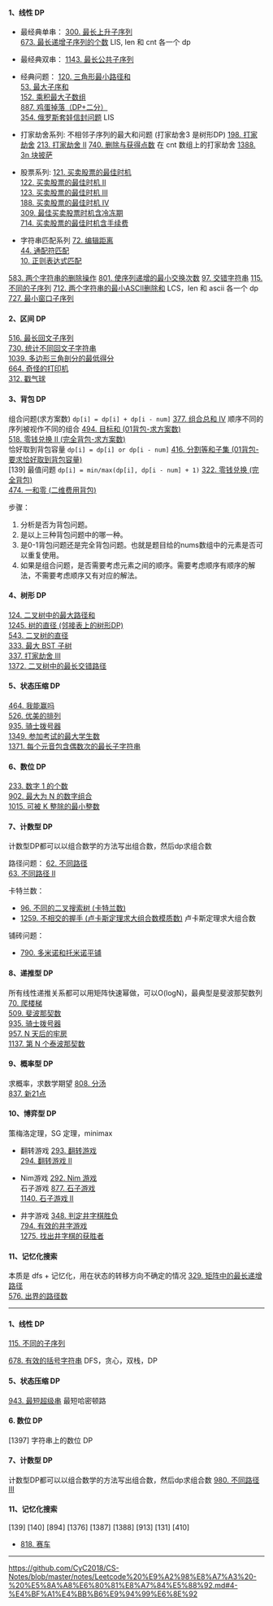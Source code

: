 
#### 1、线性 DP
- 最经典单串：
[300. 最长上升子序列](https://leetcode-cn.com/problems/longest-increasing-subsequence/)  
[673. 最长递增子序列的个数](https://leetcode-cn.com/problems/number-of-longest-increasing-subsequence/) LIS, len 和 cnt 各一个 dp

- 最经典双串：
[1143. 最长公共子序列](https://leetcode-cn.com/problems/longest-common-subsequence)

- 经典问题：
[120. 三角形最小路径和](https://leetcode-cn.com/problems/triangle)  
[53. 最大子序和](https://leetcode-cn.com/problems/maximum-subarray)  
[152. 乘积最大子数组](https://leetcode-cn.com/problems/maximum-product-subarray)  
[887. 鸡蛋掉落（DP+二分）](https://leetcode-cn.com/problems/super-egg-drop)   
[354. 俄罗斯套娃信封问题](https://leetcode-cn.com/problems/russian-doll-envelopes) LIS

- 打家劫舍系列: 不相邻子序列的最大和问题 (打家劫舍3 是树形DP)
[198. 打家劫舍](https://leetcode-cn.com/problems/house-robber)
[213. 打家劫舍 II](https://leetcode-cn.com/problems/house-robber-ii)
[740. 删除与获得点数](https://leetcode-cn.com/problems/delete-and-earn/) 在 cnt 数组上的打家劫舍
[1388. 3n 块披萨](https://leetcode-cn.com/problems/pizza-with-3n-slices/)

- 股票系列:
[121. 买卖股票的最佳时机](https://leetcode-cn.com/problems/best-time-to-buy-and-sell-stock)  
[122. 买卖股票的最佳时机 II](https://leetcode-cn.com/problems/best-time-to-buy-and-sell-stock-ii)  
[123. 买卖股票的最佳时机 III](https://leetcode-cn.com/problems/best-time-to-buy-and-sell-stock-iii)  
[188. 买卖股票的最佳时机 IV](https://leetcode-cn.com/problems/best-time-to-buy-and-sell-stock-iv)  
[309. 最佳买卖股票时机含冷冻期](https://leetcode-cn.com/problems/best-time-to-buy-and-sell-stock-with-cooldown)  
[714. 买卖股票的最佳时机含手续费](https://leetcode-cn.com/problems/best-time-to-buy-and-sell-stock-with-transaction-fee)  

- 字符串匹配系列
[72. 编辑距离](https://leetcode-cn.com/problems/edit-distance)  
[44. 通配符匹配](https://leetcode-cn.com/problems/wildcard-matching)  
[10. 正则表达式匹配](https://leetcode-cn.com/problems/regular-expression-matching)  

[583. 两个字符串的删除操作](https://leetcode-cn.com/problems/delete-operation-for-two-strings/)
[801. 使序列递增的最小交换次数](https://leetcode-cn.com/problems/minimum-swaps-to-make-sequences-increasing/)
[97. 交错字符串](https://leetcode-cn.com/problems/interleaving-string/)
[115. 不同的子序列](https://leetcode-cn.com/problems/distinct-subsequences/)
[712. 两个字符串的最小ASCII删除和](https://leetcode-cn.com/problems/minimum-ascii-delete-sum-for-two-strings/) LCS，len 和 ascii 各一个 dp
[727. 最小窗口子序列](https://leetcode-cn.com/problems/minimum-window-subsequence/)

#### 2、区间 DP
[516. 最长回文子序列](https://leetcode-cn.com/problems/longest-palindromic-subsequence)  
[730. 统计不同回文子字符串](https://leetcode-cn.com/problems/count-different-palindromic-subsequences)  
[1039. 多边形三角剖分的最低得分](https://leetcode-cn.com/problems/minimum-score-triangulation-of-polygon)  
[664. 奇怪的打印机](https://leetcode-cn.com/problems/strange-printer)  
[312. 戳气球](https://leetcode-cn.com/problems/burst-balloons)  

#### 3、背包 DP
组合问题(求方案数)
`dp[i] = dp[i] + dp[i - num]`
[377. 组合总和 Ⅳ](https://leetcode-cn.com/problems/combination-sum-iv/) 顺序不同的序列被视作不同的组合
[494. 目标和 (01背包-求方案数)](https://leetcode-cn.com/problems/target-sum)  
[518. 零钱兑换 II (完全背包-求方案数)](https://leetcode-cn.com/problems/coin-change-2)  
恰好取到背包容量
`dp[i] = dp[i] or dp[i - num]`
[416. 分割等和子集 (01背包-要求恰好取到背包容量)](https://leetcode-cn.com/problems/partition-equal-subset-sum)  
[139]
最值问题
`dp[i] = min/max(dp[i], dp[i - num] + 1)`
[322. 零钱兑换 (完全背包)](https://leetcode-cn.com/problems/coin-change)  
[474. 一和零 (二维费用背包)](https://leetcode-cn.com/problems/ones-and-zeroes)  

步骤：
1. 分析是否为背包问题。
2. 是以上三种背包问题中的哪一种。
3. 是0-1背包问题还是完全背包问题。也就是题目给的nums数组中的元素是否可以重复使用。
4. 如果是组合问题，是否需要考虑元素之间的顺序。需要考虑顺序有顺序的解法，不需要考虑顺序又有对应的解法。


#### 4、树形 DP
[124. 二叉树中的最大路径和](https://leetcode-cn.com/problems/binary-tree-maximum-path-sum)  
[1245. 树的直径 (邻接表上的树形DP)](https://leetcode-cn.com/problems/tree-diameter)  
[543. 二叉树的直径](https://leetcode-cn.com/problems/diameter-of-binary-tree)  
[333. 最大 BST 子树](https://leetcode-cn.com/problems/largest-bst-subtree)  
[337. 打家劫舍 III](https://leetcode-cn.com/problems/house-robber-iii)  
[1372. 二叉树中的最长交错路径](https://leetcode-cn.com/problems/longest-zigzag-path-in-a-binary-tree/)  

#### 5、状态压缩 DP
[464. 我能赢吗](https://leetcode-cn.com/problems/can-i-win)  
[526. 优美的排列](https://leetcode-cn.com/problems/beautiful-arrangement)  
[935. 骑士拨号器](https://leetcode-cn.com/problems/knight-dialer)  
[1349. 参加考试的最大学生数](https://leetcode-cn.com/problems/maximum-students-taking-exam)  
[1371. 每个元音包含偶数次的最长子字符串](https://leetcode-cn.com/problems/find-the-longest-substring-containing-vowels-in-even-counts/)  

#### 6、数位 DP
[233. 数字 1 的个数](https://leetcode-cn.com/problems/number-of-digit-one)  
[902. 最大为 N 的数字组合](https://leetcode-cn.com/problems/numbers-at-most-n-given-digit-set)  
[1015. 可被 K 整除的最小整数](https://leetcode-cn.com/problems/smallest-integer-divisible-by-k)  

#### 7、计数型 DP
计数型DP都可以以组合数学的方法写出组合数，然后dp求组合数

路径问题：
[62. 不同路径](https://leetcode-cn.com/problems/unique-paths)  
[63. 不同路径 II](https://leetcode-cn.com/problems/unique-paths-ii)  

卡特兰数：  
- [96. 不同的二叉搜索树 (卡特兰数)](https://leetcode-cn.com/problems/unique-binary-search-trees) 
- [1259. 不相交的握手 (卢卡斯定理求大组合数模质数)](https://leetcode-cn.com/problems/handshakes-that-dont-cross) 卢卡斯定理求大组合数

铺砖问题：
- [790. 多米诺和托米诺平铺](https://leetcode-cn.com/problems/domino-and-tromino-tiling/)  

#### 8、递推型 DP
所有线性递推关系都可以用矩阵快速幂做，可以O(logN)，最典型是斐波那契数列
[70. 爬楼梯](https://leetcode-cn.com/problems/climbing-stairs)  
[509. 斐波那契数](https://leetcode-cn.com/problems/fibonacci-number)  
[935. 骑士拨号器](https://leetcode-cn.com/problems/knight-dialer)  
[957. N 天后的牢房](https://leetcode-cn.com/problems/prison-cells-after-n-days)  
[1137. 第 N 个泰波那契数](https://leetcode-cn.com/problems/n-th-tribonacci-number)  

#### 9、概率型 DP
求概率，求数学期望
[808. 分汤](https://leetcode-cn.com/problems/soup-servings)  
[837. 新21点](https://leetcode-cn.com/problems/new-21-game)  

#### 10、博弈型 DP
策梅洛定理，SG 定理，minimax

- 翻转游戏
[293. 翻转游戏](https://leetcode-cn.com/problems/flip-game)  
[294. 翻转游戏 II](https://leetcode-cn.com/problems/flip-game-ii)  

- Nim游戏
[292. Nim 游戏](https://leetcode-cn.com/problems/nim-game)  
石子游戏
[877. 石子游戏](https://leetcode-cn.com/problems/stone-game)  
[1140. 石子游戏 II](https://leetcode-cn.com/problems/stone-game-ii/)  

- 井字游戏
[348. 判定井字棋胜负](https://leetcode-cn.com/problems/design-tic-tac-toe)  
[794. 有效的井字游戏](https://leetcode-cn.com/problems/valid-tic-tac-toe-state)  
[1275. 找出井字棋的获胜者](https://leetcode-cn.com/problems/find-winner-on-a-tic-tac-toe-game)  

#### 11、记忆化搜索
本质是 dfs + 记忆化，用在状态的转移方向不确定的情况
[329. 矩阵中的最长递增路径](https://leetcode-cn.com/problems/longest-increasing-path-in-a-matrix)  
[576. 出界的路径数](https://leetcode-cn.com/problems/out-of-boundary-paths)  


---

#### 1、线性 DP

[115. 不同的子序列](https://leetcode-cn.com/problems/distinct-subsequences/)  

[678. 有效的括号字符串](https://leetcode-cn.com/problems/valid-parenthesis-string/) DFS，贪心，双栈，DP


#### 5、状态压缩 DP
[943. 最短超级串](https://leetcode-cn.com/problems/find-the-shortest-superstring/)  最短哈密顿路

#### 6. 数位 DP
[1397] 字符串上的数位 DP


#### 7、计数型 DP
计数型DP都可以以组合数学的方法写出组合数，然后dp求组合数
[980. 不同路径 III](https://leetcode-cn.com/problems/unique-paths-iii/)



#### 11、记忆化搜索
[139]
[140]
[894]
[1376]
[1387]
[1388]
[913]
[131]
[410]
- [818. 赛车](https://leetcode-cn.com/problems/race-car/)  

---

https://github.com/CyC2018/CS-Notes/blob/master/notes/Leetcode%20%E9%A2%98%E8%A7%A3%20-%20%E5%8A%A8%E6%80%81%E8%A7%84%E5%88%92.md#4-%E4%BF%A1%E4%BB%B6%E9%94%99%E6%8E%92
